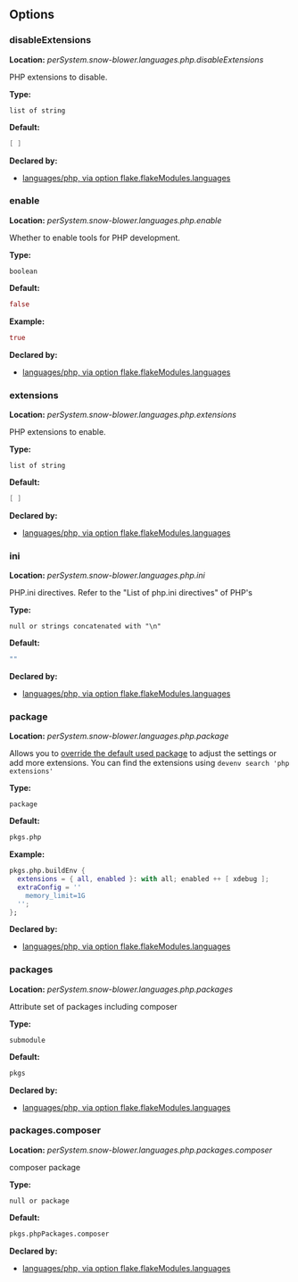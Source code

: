 ## Options

### disableExtensions
**Location:** *perSystem.snow-blower.languages.php.disableExtensions*

PHP extensions to disable.


**Type:**

`list of string`

**Default:**
```nix
[ ]
```

**Declared by:**

- [languages/php, via option flake.flakeModules.languages](modules/languages/php)


### enable
**Location:** *perSystem.snow-blower.languages.php.enable*

Whether to enable tools for PHP development.

**Type:**

`boolean`

**Default:**
```nix
false
```

**Example:**

```nix
true
```

**Declared by:**

- [languages/php, via option flake.flakeModules.languages](modules/languages/php)


### extensions
**Location:** *perSystem.snow-blower.languages.php.extensions*

PHP extensions to enable.


**Type:**

`list of string`

**Default:**
```nix
[ ]
```

**Declared by:**

- [languages/php, via option flake.flakeModules.languages](modules/languages/php)


### ini
**Location:** *perSystem.snow-blower.languages.php.ini*

PHP.ini directives. Refer to the "List of php.ini directives" of PHP's


**Type:**

`null or strings concatenated with "\n"`

**Default:**
```nix
""
```

**Declared by:**

- [languages/php, via option flake.flakeModules.languages](modules/languages/php)


### package
**Location:** *perSystem.snow-blower.languages.php.package*

Allows you to [override the default used package](https://nixos.org/manual/nixpkgs/stable/#ssec-php-user-guide)
to adjust the settings or add more extensions. You can find the
extensions using `devenv search 'php extensions'`


**Type:**

`package`

**Default:**
```nix
pkgs.php
```

**Example:**

```nix
pkgs.php.buildEnv {
  extensions = { all, enabled }: with all; enabled ++ [ xdebug ];
  extraConfig = ''
    memory_limit=1G
  '';
};

```

**Declared by:**

- [languages/php, via option flake.flakeModules.languages](modules/languages/php)


### packages
**Location:** *perSystem.snow-blower.languages.php.packages*

Attribute set of packages including composer

**Type:**

`submodule`

**Default:**
```nix
pkgs
```

**Declared by:**

- [languages/php, via option flake.flakeModules.languages](modules/languages/php)


### packages.composer
**Location:** *perSystem.snow-blower.languages.php.packages.composer*

composer package

**Type:**

`null or package`

**Default:**
```nix
pkgs.phpPackages.composer
```

**Declared by:**

- [languages/php, via option flake.flakeModules.languages](modules/languages/php)

